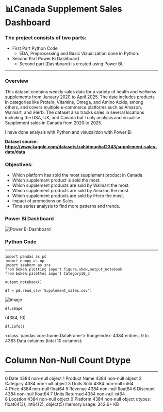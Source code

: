 # 📊Canada Supplement Sales Dashboard
### The project consists of two parts:
+ First Part Python Code
  + EDA, Preprocessing and Basic Vizualization done in Python.
+ Second Part Power Bi Dashboard
  + Second part (Dashboard) is created using Power Bi.
---------
### Overview
This dataset contains weekly sales data for a variety of health and wellness supplements from January 2020 to April 2025. The data includes products in categories like Protein, Vitamins, Omega, and Amino Acids, among others, and covers multiple e-commerce platforms such as Amazon, Walmart, and iHerb. The dataset also tracks sales in several locations including the USA, UK, and Canada but I only analysis and vizualise Supplement sales in Canada from 2020 to 2025.

I have done analysis with Python and visuzalition with Power Bi.

<b> Dataset source: https://www.kaggle.com/datasets/zahidmughal2343/supplement-sales-data/data </b>
### Objectives: 
+ Which platform has sold the most supplement product in Canada.
+ Which supplement product is sold the most.
+ Which supplement products are sold by Walmart the most.
+ Which supplement products are sold by Amazon the most.
+ Which supplement products are sold by iHerb the most.
+ Impact of promotions on Sales.
+ Time series analysis to find more patterns and trends.


### Power Bi Dashboard
![Power Bi Dashboard](https://github.com/user-attachments/assets/3798c0d7-3c5d-4caa-a08d-16ba7d79ad77)

### Python Code
--------------------

```
import pandas as pd
import numpy as np
import seaborn as sns
from bokeh.plotting import figure,show,output_notebook
from bokeh.palettes import Category10_3

output_notebook()
```

```
df = pd.read_csv('Supplement_sales.csv')
```
![image](https://github.com/user-attachments/assets/44aadf3f-88f2-48af-a227-7ff1b81a872c)

```
df.shape
```
(4384, 10)

```
df.info()
```

<class 'pandas.core.frame.DataFrame'>
RangeIndex: 4384 entries, 0 to 4383
Data columns (total 10 columns):
 #   Column          Non-Null Count  Dtype  
---  ------          --------------  -----  
 0   Date            4384 non-null   object 
 1   Product Name    4384 non-null   object 
 2   Category        4384 non-null   object 
 3   Units Sold      4384 non-null   int64  
 4   Price           4384 non-null   float64
 5   Revenue         4384 non-null   float64
 6   Discount        4384 non-null   float64
 7   Units Returned  4384 non-null   int64  
 8   Location        4384 non-null   object 
 9   Platform        4384 non-null   object 
dtypes: float64(3), int64(2), object(5)
memory usage: 342.6+ KB
